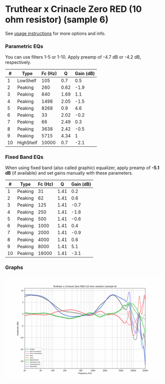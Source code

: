 # Truthear x Crinacle Zero RED (10 ohm resistor) (sample 6)
See [usage instructions](https://github.com/jaakkopasanen/AutoEq#usage) for more options and info.

### Parametric EQs
You can use filters 1-5 or 1-10. Apply preamp of -4.7 dB or -4.2 dB, respectively.

|   # | Type      |   Fc (Hz) |    Q |   Gain (dB) |
|-----|-----------|-----------|------|-------------|
|   1 | LowShelf  |       105 | 0.7  |         0.5 |
|   2 | Peaking   |       260 | 0.62 |        -1.9 |
|   3 | Peaking   |       840 | 1.69 |         1.1 |
|   4 | Peaking   |      1498 | 2.05 |        -1.5 |
|   5 | Peaking   |      8268 | 0.9  |         4.6 |
|   6 | Peaking   |        33 | 2.02 |        -0.2 |
|   7 | Peaking   |        66 | 2.49 |         0.3 |
|   8 | Peaking   |      3638 | 2.42 |        -0.5 |
|   9 | Peaking   |      5715 | 4.34 |         1   |
|  10 | HighShelf |     10000 | 0.7  |        -2.1 |

### Fixed Band EQs
When using fixed band (also called graphic) equalizer, apply preamp of **-5.1 dB** (if available) and set gains manually with these parameters.

|   # | Type    |   Fc (Hz) |    Q |   Gain (dB) |
|-----|---------|-----------|------|-------------|
|   1 | Peaking |        31 | 1.41 |         0.2 |
|   2 | Peaking |        62 | 1.41 |         0.6 |
|   3 | Peaking |       125 | 1.41 |        -0.7 |
|   4 | Peaking |       250 | 1.41 |        -1.8 |
|   5 | Peaking |       500 | 1.41 |        -0.6 |
|   6 | Peaking |      1000 | 1.41 |         0.4 |
|   7 | Peaking |      2000 | 1.41 |        -0.9 |
|   8 | Peaking |      4000 | 1.41 |         0.6 |
|   9 | Peaking |      8000 | 1.41 |         5.1 |
|  10 | Peaking |     16000 | 1.41 |        -3.1 |

### Graphs
![](./Truthear%20x%20Crinacle%20Zero%20RED%20(10%20ohm%20resistor)%20(sample%206).png)

